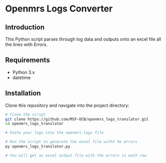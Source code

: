 
# Openmrs Logs Converter

## Introduction
This Python script parses through log data and outputs onto an excel file all the lines with Errors.

## Requirements
- Python 3.x
- datetime

## Installation
Clone this repository and navigate into the project directory:
```bash
# Clone the script
git clone https://github.com/MSF-OCB/openmrs_logs_translator.git
cd openmrs_logs_translator

# Paste your logs into the openmrs.logs file

# Run the script to generate the excel file witht he errors
py openmrs_logs_translator.py

# You will get an excel output file with the errors in each row.
```